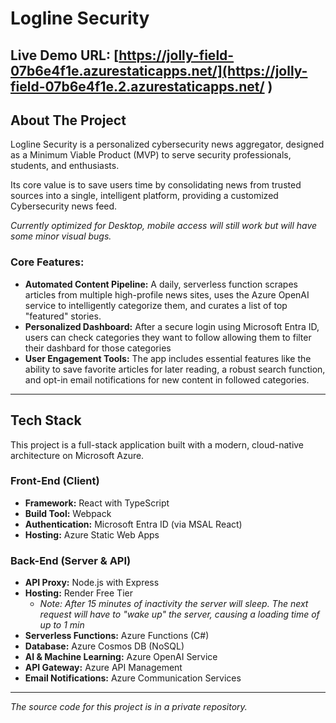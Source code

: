 # Logline Security

**Live Demo URL:** [https://jolly-field-07b6e4f1e.azurestaticapps.net/](https://jolly-field-07b6e4f1e.2.azurestaticapps.net/
)
---

## About The Project

Logline Security is a personalized cybersecurity news aggregator, designed as a Minimum Viable Product (MVP) to serve security professionals, students, and enthusiasts.

Its core value is to save users time by consolidating news from trusted sources into a single, intelligent platform, providing a customized Cybersecurity news feed.

*Currently optimized for Desktop, mobile access will still work but will have some minor visual bugs.*

### Core Features:

* **Automated Content Pipeline:** A daily, serverless function scrapes articles from multiple high-profile news sites, uses the Azure OpenAI service to intelligently categorize them, and curates a list of top "featured" stories.
* **Personalized Dashboard:** After a secure login using Microsoft Entra ID, users can check categories they want to follow allowing them to filter their dashbard for those categories
* **User Engagement Tools:** The app includes essential features like the ability to save favorite articles for later reading, a robust search function, and opt-in email notifications for new content in followed categories.

---

## Tech Stack

This project is a full-stack application built with a modern, cloud-native architecture on Microsoft Azure.

### Front-End (Client)

* **Framework:** React with TypeScript
* **Build Tool:** Webpack
* **Authentication:** Microsoft Entra ID (via MSAL React)
* **Hosting:** Azure Static Web Apps

### Back-End (Server & API)

* **API Proxy:** Node.js with Express
* **Hosting:** Render Free Tier
    * *Note: After 15 minutes of inactivity the server will sleep. The next request will have to "wake up" the server, causing a loading time of up to 1 min*
* **Serverless Functions:** Azure Functions (C#)
* **Database:** Azure Cosmos DB (NoSQL)
* **AI & Machine Learning:** Azure OpenAI Service
* **API Gateway:** Azure API Management
* **Email Notifications:** Azure Communication Services

---

*The source code for this project is in a private repository.*
